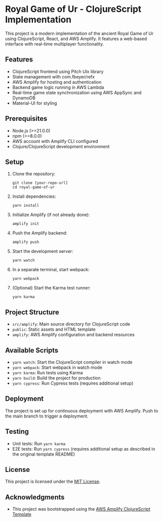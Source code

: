 # Royal Game of Ur - ClojureScript Implementation

This project is a modern implementation of the ancient Royal Game of Ur using ClojureScript, React, and AWS Amplify. It features a web-based interface with real-time multiplayer functionality.

## Features

- ClojureScript frontend using Pitch UIx library
- State management with com.fbeyer/refx
- AWS Amplify for hosting and authentication
- Backend game logic running in AWS Lambda
- Real-time game state synchronization using AWS AppSync and DynamoDB
- Material-UI for styling

## Prerequisites

- Node.js (>=21.0.0)
- npm (>=8.0.0)
- AWS account with Amplify CLI configured
- Clojure/ClojureScript development environment

## Setup

1. Clone the repository:
   ```
   git clone [your-repo-url]
   cd royal-game-of-ur
   ```

2. Install dependencies:
   ```
   yarn install
   ```

3. Initialize Amplify (if not already done):
   ```
   amplify init
   ```

4. Push the Amplify backend:
   ```
   amplify push
   ```

5. Start the development server:
   ```
   yarn watch
   ```

6. In a separate terminal, start webpack:
   ```
   yarn webpack
   ```

7. (Optional) Start the Karma test runner:
   ```
   yarn karma
   ```

## Project Structure

- `src/amplify`: Main source directory for ClojureScript code
- `public`: Static assets and HTML template
- `amplify`: AWS Amplify configuration and backend resources

## Available Scripts

- `yarn watch`: Start the ClojureScript compiler in watch mode
- `yarn webpack`: Start webpack in watch mode
- `yarn karma`: Run tests using Karma
- `yarn build`: Build the project for production
- `yarn cypress`: Run Cypress tests (requires additional setup)

## Deployment

The project is set up for continuous deployment with AWS Amplify. Push to the main branch to trigger a deployment.

## Testing

- Unit tests: Run `yarn karma`
- E2E tests: Run `yarn cypress` (requires additional setup as described in the original template README)

## License

This project is licensed under the [MIT License](LICENSE).

## Acknowledgments

- This project was bootstrapped using the [AWS Amplify ClojureScript Template](https://github.com/rgilks/aws-amplify-cljs-template)
